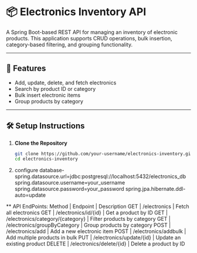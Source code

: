 # 📦 Electronics Inventory API

A Spring Boot-based REST API for managing an inventory of electronic products. This application supports CRUD operations, bulk insertion, category-based filtering, and grouping functionality.

---

## 🚀 Features

- Add, update, delete, and fetch electronics
- Search by product ID or category
- Bulk insert electronic items
- Group products by category

---

## 🛠️ Setup Instructions

1. **Clone the Repository**
   ```bash
   git clone https://github.com/your-username/electronics-inventory.git
   cd electronics-inventory
2. configure database-  spring.datasource.url=jdbc:postgresql://localhost:5432/electronics_db
spring.datasource.username=your_username
spring.datasource.password=your_password
spring.jpa.hibernate.ddl-auto=update

** API EndPoints:
Method | Endpoint | Description
GET | /electronics | Fetch all electronics
GET | /electronics/id/{id} | Get a product by ID
GET | /electronics/category/{category} | Filter products by category
GET | /electronics/groupByCategory | Group products by category
POST | /electronics/add | Add a new electronic item
POST | /electronics/addbulk | Add multiple products in bulk
PUT | /electronics/update/{id} | Update an existing product
DELETE | /electronics/delete/{id} | Delete a product by ID
